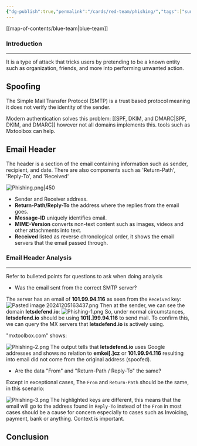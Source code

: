 ```yaml
---
{"dg-publish":true,"permalink":"/cards/red-team/phishing/","tags":["sunday","template"]}
---
```


[[map-of-contents/blue-team\|blue-team]]
### Introduction 
---
It is a type of attack that tricks users by pretending to be a known entity such as organization, friends, and more into performing unwanted action.
## Spoofing
The Simple Mail Transfer Protocol (SMTP) is a trust based protocol meaning it does not verify the identity of the sender.

Modern authentication solves this problem: [[SPF, DKIM, and DMARC\|SPF, DKIM, and DMARC]] however not all domains implements this. tools such as Mxtoolbox can help.

## Email Header
The header is a section of the email containing information such as sender, recipient, and date. There are also components such as 'Return-Path', 'Reply-To', and 'Received'

![Phishing.png|450](/img/user/cards/red-team/images/Phishing.png)
- Sender and Receiver address.
- **Return-Path/Reply-To** the address where the replies from the email goes.
- **Message-ID** uniquely identifies email.
- **MIME-Version** converts non-text content such as images, videos and other attachments into text.
- **Received** listed as reverse chronological order, it shows the email servers that the email passed through.
### Email Header Analysis
---
Refer to bulleted points for questions to ask when doing analysis

- Was the email sent from the correct SMTP server?

The server has an email of **101.99.94.116** as seen from the `Received` key:
![Pasted image 20241205163437.png](/img/user/cards/red-team/images/Pasted%20image%2020241205163437.png)
Then at the sender, we can see the domain **letsdefend.io**:
![Phishing-1.png](/img/user/cards/red-team/images/Phishing-1.png)
So, under normal circumstances, **letsdefend.io** should be using **101[.]99.94.116** to send mail. To confirm this, we can query the MX servers that **letsdefend.io** is actively using.

"mxtoolbox.com" shows:

![Phishing-2.png](/img/user/cards/red-team/images/Phishing-2.png)
The output tells that **letsdefend.io** uses Google addresses and shows no relation to **emkei[.]cz** or **101.99.94.116** resulting into email did not come from the original address (spoofed).

- Are the data "From" and "Return-Path / Reply-To" the same?

Except in exceptional cases, The `From` and `Return-Path` should be the same, in this scenario: 

![Phishing-3.png](/img/user/cards/red-team/images/Phishing-3.png)
The highlighted keys are different, this means that the email will go to the address found in `Reply-To` instead of the `From` in most cases should be a cause for concern especially to cases such as Invoicing, payment, bank or anything. Context is important.

## Conclusion


